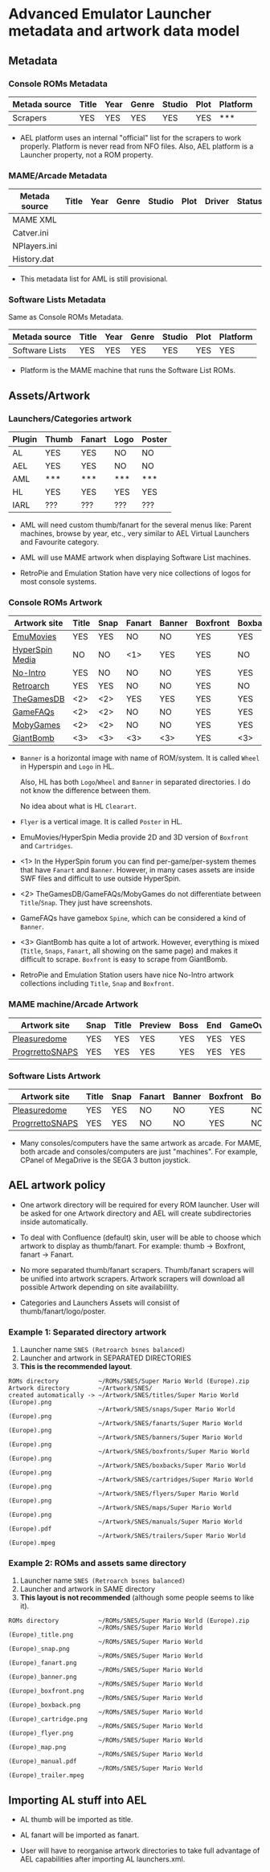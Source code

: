 # Advanced Emulator Launcher metadata and artwork data model #

## Metadata ##

### Console ROMs Metadata ###

 Metada source | Title | Year | Genre | Studio | Plot | Platform |
---------------|-------|------|-------|--------|------|----------|
 Scrapers      |  YES  |  YES | YES   |  YES   | YES  |   ***    |

 * AEL platform uses an internal "official" list for the scrapers to work properly. 
   Platform is never read from NFO files. Also, AEL platform is a Launcher property, 
   not a ROM property.


### MAME/Arcade Metadata ###

 Metada source | Title | Year | Genre | Studio | Plot | Driver | Status | Control | Players | Coins | Orientation | 
---------------|-------|------|-------|--------|------|--------|--------|---------|---------|-------|-------------|
 MAME XML      |
 Catver.ini    |
 NPlayers.ini  |
 History.dat   |

 * This metadata list for AML is still provisional.


### Software Lists Metadata ###

Same as Console ROMs Metadata.

 Metada source | Title | Year | Genre | Studio | Plot | Platform |
---------------|-------|------|-------|--------|------|----------|
Software Lists |  YES  |  YES | YES   |  YES   | YES  |   YES    |

 * Platform is the MAME machine that runs the Software List ROMs.


## Assets/Artwork ##

### Launchers/Categories artwork ###

 Plugin | Thumb | Fanart | Logo | Poster |
--------|-------|--------|------|--------|
AL      |  YES  |  YES   |  NO  |  NO    |
AEL     |  YES  |  YES   |  NO  |  NO    |
AML     |  ***  |  ***   |  *** |  ***   |
HL      |  YES  |  YES   |  YES |  YES   |
IARL    |  ???  |  ???   |  ??? |  ???   |

 * AML will need custom thumb/fanart for the several menus like: Parent machines,
   browse by year, etc., very similar to AEL Virtual Launchers and Favourite category.

 * AML will use MAME artwork when displaying Software List machines.

 * RetroPie and Emulation Station have very nice collections of logos for most console systems.

 
### Console ROMs Artwork ###

  Artwork site    | Title | Snap | Fanart | Banner | Boxfront | Boxback | Cartridge | Flyer | Map | Manual | Trailer |
------------------|-------|------|--------|--------|----------|---------|-----------|-------|-----|--------|---------|
[EmuMovies]       |  YES  | YES  |  NO    |   NO   |   YES    |   YES   |    YES    |  YES  | YES |  YES   |   YES   |
[HyperSpin Media] |  NO   | NO   |  <1>   |   YES  |   YES    |   NO    |    YES    |  <1>  | <1> |  NO    |   NO    |
[No-Intro]        |  YES  | NO   |  NO    |   NO   |   YES    |   YES   |    YES    |  NO   | NO  |  YES   |   NO    |
[Retroarch]       |  YES  | YES  |  NO    |   NO   |   YES    |   NO    |    NO     |  NO   | NO  |  NO    |   NO    |
[TheGamesDB]      |  <2>  | <2>  |  YES   |   YES  |   YES    |   YES   |    NO     |  NO   | NO  |  NO    | YouTube |
[GameFAQs]        |  <2>  | <2>  |  NO    |   NO   |   YES    |   YES   |    NO     |  NO   | NO  |  NO    |   NO    |
[MobyGames]       |  <2>  | <2>  |  NO    |   NO   |   YES    |   YES   |    YES    |  NO   | NO  |  NO    |   NO    |
[GiantBomb]       |  <3>  | <3>  |  <3>   |   <3>  |   YES    |   <3>   |    <3>    |  NO   | NO  |  NO    | YouTube |

  * `Banner` is a horizontal image with name of ROM/system. It is called `Wheel` in Hyperspin and `Logo` in HL.
     
     Also, HL has both `Logo`/`Wheel` and `Banner` in separated directories. I do not know the difference between them. 
     
     No idea about what is HL `Clearart`.

  * `Flyer` is a vertical image. It is called `Poster` in HL.

  * EmuMovies/HyperSpin Media provide 2D and 3D version of `Boxfront` and `Cartridges`.

  * <1> In the HyperSpin forum you can find per-game/per-system themes that have `Fanart` and `Banner`. However, in 
    many cases assets are inside SWF files and difficult to use outside HyperSpin.

  * <2> TheGamesDB/GameFAQs/MobyGames do not differentiate between `Title`/`Snap`. They just have screenshots.

  * GameFAQs have gamebox `Spine`, which can be considered a kind of `Banner`.

  * <3> GiantBomb has quite a lot of artwork. However, everything is mixed (`Title`, `Snaps`, `Fanart`, all showing
    on the same page) and makes it difficult to scrape. `Boxfront` is easy to scrape from GiantBomb.

  * RetroPie and Emulation Station users have nice No-Intro artwork collections including `Title`, `Snap` and `Boxfront`.

[EmuMovies]: http://emumovies.com/
[HyperSpin Media]: http://www.hyperspin-fe.com/files/category/2-hyperspin-media/
[No-Intro]: http://no-intro.dlgsoftware.net
[Retroarch]: https://github.com/libretro/libretro-thumbnails/
[TheGamesDB]: http://thegamesdb.net/
[GameFAQs]: http://www.gamefaqs.com/
[MobyGames]: http://www.mobygames.com/
[GiantBomb]: http://www.giantbomb.com/


### MAME machine/Arcade Artwork ###

 Artwork site     |  Snap | Title | Preview | Boss | End | GameOver | HowTo | Logo | Scores | Select | Versus | Cabinet | CPanel | Flyers | Icon | Marquee | PCB | Manual | Trailer |
------------------|-------|-------|---------|------|-----|----------|-------|------|--------|--------|--------|---------|--------|--------|------|---------|-----|--------|---------|
[Pleasuredome]    |  YES  | YES   | YES     | YES  | YES |    YES   |  YES  | YES  |  YES   |  YES   |  YES   |  YES    |  YES   |  YES   | YES  |   YES   | YES |  YES   |  YES    |
[ProgrrettoSNAPS] |  YES  | YES   | YES     | YES  | YES |    YES   |  YES  | YES  |  YES   |  YES   |  YES   |  YES    |  YES   |  YES   | YES  |   YES   | YES |  YES   |  YES    |
 

### Software Lists Artwork ###

 Artwork site     |  Title | Snap | Fanart | Banner | Boxfront | Boxback  | Manual | Trailer | 
------------------|--------|------|--------|--------|----------|----------|--------|---------|
[Pleasuredome]    |  YES   | YES  | NO     | NO     |   YES    |   NO     |  YES   | YES     |
[ProgrrettoSNAPS] |  YES   | YES  | NO     | NO     |   YES    |   NO     |  YES   | YES     |


 * Many consoles/computers have the same artwork as arcade. For MAME, both arcade and consoles/computers are
   just "machines". For example, CPanel of MegaDrive is the SEGA 3 button joystick.

[Pleasuredome]: http://www.pleasuredome.org.uk/
[ProgrrettoSNAPS]: http://www.progettosnaps.net

## AEL artwork policy ##

 * One artwork directory will be required for every ROM launcher. User will be asked for one Artwork directory 
   and AEL will create subdirectories inside automatically.

 * To deal with Confluence (default) skin, user will be able to choose which artwork to 
   display as thumb/fanart. For example: thumb -> Boxfront, fanart -> Fanart.

 * No more separated thumb/fanart scrapers. Thumb/fanart scrapers will be unified into artwork scrapers.
   Artwork scrapers will download all possible Artwork depending on site availabililty.

 * Categories and Launchers Assets will consist of thumb/fanart/logo/poster.
   
### Example 1: Separated directory artwork ###

 1. Launcher name `SNES (Retroarch bsnes balanced)`
 2. Launcher and artwork in SEPARATED DIRECTORIES
 3. **This is the recommended layout**.

```
ROMs directory           ~/ROMs/SNES/Super Mario World (Europe).zip
Artwork directory        ~/Artwork/SNES/
created automatically -> ~/Artwork/SNES/titles/Super Mario World (Europe).png
                         ~/Artwork/SNES/snaps/Super Mario World (Europe).png
                         ~/Artwork/SNES/fanarts/Super Mario World (Europe).png
                         ~/Artwork/SNES/banners/Super Mario World (Europe).png
                         ~/Artwork/SNES/boxfronts/Super Mario World (Europe).png
                         ~/Artwork/SNES/boxbacks/Super Mario World (Europe).png
                         ~/Artwork/SNES/cartridges/Super Mario World (Europe).png
                         ~/Artwork/SNES/flyers/Super Mario World (Europe).png
                         ~/Artwork/SNES/maps/Super Mario World (Europe).png
                         ~/Artwork/SNES/manuals/Super Mario World (Europe).pdf
                         ~/Artwork/SNES/trailers/Super Mario World (Europe).mpeg
```

### Example 2: ROMs and assets same directory ###

 1. Launcher name `SNES (Retroarch bsnes balanced)`
 2. Launcher and artwork in SAME directory
 3. **This layout is not recommended** (although some people seems to like it).

```
ROMs directory           ~/ROMs/SNES/Super Mario World (Europe).zip
                         ~/ROMs/SNES/Super Mario World (Europe)_title.png
                         ~/ROMs/SNES/Super Mario World (Europe)_snap.png
                         ~/ROMs/SNES/Super Mario World (Europe)_fanart.png
                         ~/ROMs/SNES/Super Mario World (Europe)_banner.png
                         ~/ROMs/SNES/Super Mario World (Europe)_boxfront.png
                         ~/ROMs/SNES/Super Mario World (Europe)_boxback.png
                         ~/ROMs/SNES/Super Mario World (Europe)_cartridge.png
                         ~/ROMs/SNES/Super Mario World (Europe)_flyer.png
                         ~/ROMs/SNES/Super Mario World (Europe)_map.png
                         ~/ROMs/SNES/Super Mario World (Europe)_manual.pdf
                         ~/ROMs/SNES/Super Mario World (Europe)_trailer.mpeg
```

## Importing AL stuff into AEL ##

 * AL thumb will be imported as title.

 * AL fanart will be imported as fanart.

 * User will have to reorganise artwork directories to take full advantage of AEL
   capabilities after importing AL launchers.xml.
